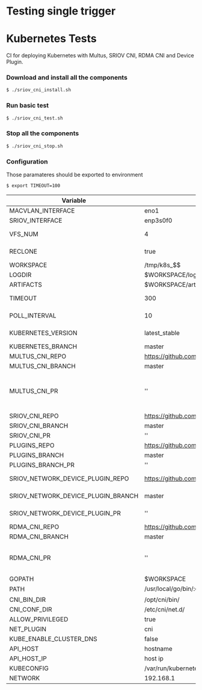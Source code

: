Testing single trigger
=====================

# Kubernetes Tests
CI for deploying Kubernetes with Multus, SRIOV CNI, RDMA CNI and Device Plugin.

### Download and install all the components
```sh
$ ./sriov_cni_install.sh
```
### Run basic test

``` sh
$ ./sriov_cni_test.sh
```

### Stop all the components

```sh
$ ./sriov_cni_stop.sh
```


### Configuration

Those paramateres should be exported to environment
```sh
$ export TIMEOUT=100
```
|  Variable |  DEFAULT VALUE |  Comments |
|  ------ |  ------ |  ------ |
| MACVLAN_INTERFACE | eno1 | Ethernet interface |
| SRIOV_INTERFACE | enp3s0f0 | SR-IOV Interface |
| VFS_NUM | 4 | Number of Virtual Functions to config"
| RECLONE |  true |  reclone the code again from the repo |
| WORKSPACE | /tmp/k8s_$$ |  working directory |
| LOGDIR | $WORKSPACE/logs | folder with all the logs |
| ARTIFACTS | $WORKSPACE/artifacts | folder with configuration artifacts |
| TIMEOUT | 300 |  timeout in seconds for the components to be active |
| POLL_INTERVAL | 10 | Polling interval in seconds to check components |
| KUBERNETES_VERSION | latest_stable | Kubernetes version ex: latest_stable,v1.16.0| |
| KUBERNETES_BRANCH | master | Kubernetes branch |
| MULTUS_CNI_REPO | https://github.com/intel/multus-cni | Multus repo |
| MULTUS_CNI_BRANCH | master | Multus branch |
| MULTUS_CNI_PR | '' | Multus Pull Request. ex MULTUS_CNI_PR=345 will checkout https://github.com/intel/multus-cni/pull/345 |
| SRIOV_CNI_REPO | https://github.com/intel/sriov-cni | SRIOV-CNI repo |
| SRIOV_CNI_BRANCH | master | SRIOV-CNI branch |
| SRIOV_CNI_PR | '' | SRIOV-CNI Pull Request |
| PLUGINS_REPO | https://github.com/containernetworking/plugins.git | PLUGINS repo |
| PLUGINS_BRANCH | master | PLUGINS branch |
| PLUGINS_BRANCH_PR | '' | PLUGINS Pull Request |
| SRIOV_NETWORK_DEVICE_PLUGIN_REPO | https://github.com/intel/sriov-network-device-plugin | SRIOV-NETWORK-DEVICE-PLUGIN repo |
| SRIOV_NETWORK_DEVICE_PLUGIN_BRANCH | master | SRIOV-NETWORK-DEVICE-PLUGINbranch
| SRIOV_NETWORK_DEVICE_PLUGIN_PR | '' | SRIOV-NETWORK-DEVICE-PLUGIN Pull Request |
| RDMA_CNI_REPO | https://github.com/Mellanox/rdma-cni | RDMA repo |
| RDMA_CNI_BRANCH | master | RDMA repo branch |
| RDMA_CNI_PR | '' | RDMA Pull Request. ex RDMA_CNI_PR=345 will checkout https://github.com/Mellanox/rdma-cni/pull/345 |
| GOPATH | $WORKSPACE | |
| PATH | /usr/local/go/bin/:$GOPATH/src/k8s.io/kubernetes/third_party/etcd:$PATH |
| CNI_BIN_DIR | /opt/cni/bin/ | |
| CNI_CONF_DIR | /etc/cni/net.d/ | |
| ALLOW_PRIVILEGED | true | |
| NET_PLUGIN | cni | |
| KUBE_ENABLE_CLUSTER_DNS | false |
| API_HOST | hostname | |
| API_HOST_IP | host ip | |
| KUBECONFIG | /var/run/kubernetes/admin.kubeconfig | |
| NETWORK | 192.168.1 |

